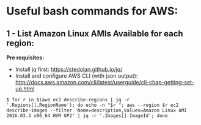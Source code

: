 # Useful bash commands for AWS:

## 1 - List Amazon Linux AMIs Available for each region:

**Pre requisites:** 
- Install jq first: https://stedolan.github.io/jq/
- Install and configure AWS CLI (with json output): http://docs.aws.amazon.com/cli/latest/userguide/cli-chap-getting-set-up.html

```
$ for r in $(aws ec2 describe-regions | jq -r '.Regions[].RegionName'); do echo -n "$r "; aws --region $r ec2 describe-images --filter 'Name=description,Values=Amazon Linux AMI 2016.03.3 x86_64 HVM GP2' | jq -r '.Images[].ImageId'; done
```
